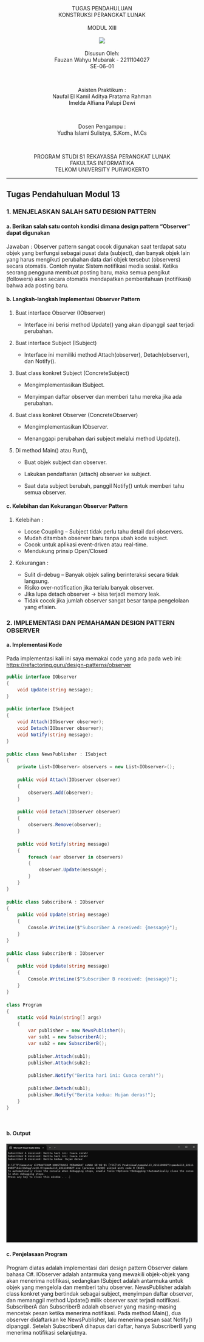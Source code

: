 <div align="center">
TUGAS PENDAHULUAN <br>
KONSTRUKSI PERANGKAT LUNAK <br>
<br>
MODUL XIII <br>
<!-- JUDUL -->
 <br>

<img src="https://lac.telkomuniversity.ac.id/wp-content/uploads/2021/01/cropped-1200px-Telkom_University_Logo.svg-270x270.png" width="250px">

<br>

Disusun Oleh: <br>
Fauzan Wahyu Mubarak - 2211104027 <br>
SE-06-01 <br>

<br>

Asisten Praktikum : <br>
Naufal El Kamil Aditya Pratama Rahman <br>
Imelda Alfiana Palupi Dewi <br>

<br>

Dosen Pengampu : <br>
Yudha Islami Sulistya, S.Kom., M.Cs <br>

<br>

PROGRAM STUDI S1 REKAYASSA PERANGKAT LUNAK <br>
FAKULTAS INFORMATIKA <br> 
TELKOM UNIVERSITY PURWOKERTO <br>

</div>

---
Tugas Pendahuluan Modul 13
---

### 1. MENJELASKAN SALAH SATU DESIGN PATTERN

#### a. Berikan salah satu contoh kondisi dimana design pattern “Observer” dapat digunakan

Jawaban : Observer pattern sangat cocok digunakan saat terdapat satu objek yang berfungsi sebagai pusat data (subject), dan banyak objek lain yang harus mengikuti perubahan data dari objek tersebut (observers) secara otomatis.
Contoh nyata:
Sistem notifikasi media sosial. Ketika seorang pengguna membuat posting baru, maka semua pengikut (followers) akan secara otomatis mendapatkan pemberitahuan (notifikasi) bahwa ada posting baru.


#### b. Langkah-langkah Implementasi Observer Pattern

1. Buat interface Observer (IObserver)

    - Interface ini berisi method Update() yang akan dipanggil saat terjadi perubahan.

2. Buat interface Subject (ISubject)

    - Interface ini memiliki method Attach(observer), Detach(observer), dan Notify().

3. Buat class konkret Subject (ConcreteSubject)

    - Mengimplementasikan ISubject.

    - Menyimpan daftar observer dan memberi tahu mereka jika ada perubahan.

4. Buat class konkret Observer (ConcreteObserver)

    - Mengimplementasikan IObserver.

    - Menanggapi perubahan dari subject melalui method Update().

5. Di method Main() atau Run(),

    - Buat objek subject dan observer.

    - Lakukan pendaftaran (attach) observer ke subject.

    - Saat data subject berubah, panggil Notify() untuk memberi tahu semua observer.

#### c. Kelebihan dan Kekurangan Observer Pattern

1. Kelebihan :
    - Loose Coupling – Subject tidak perlu tahu detail dari observers.
    - Mudah ditambah observer baru tanpa ubah kode subject.
    - Cocok untuk aplikasi event-driven atau real-time.
    - Mendukung prinsip Open/Closed

2. Kekurangan :
    - Sulit di-debug – Banyak objek saling berinteraksi secara tidak langsung.
    - Risiko over-notification jika terlalu banyak observer.
    -  Jika lupa detach observer → bisa terjadi memory leak.
    - Tidak cocok jika jumlah observer sangat besar tanpa pengelolaan yang efisien.

### 2. IMPLEMENTASI DAN PEMAHAMAN DESIGN PATTERN OBSERVER

#### a. Implementasi Kode

Pada implementasi kali ini saya memakai code yang ada pada web ini: https://refactoring.guru/design-patterns/observer

```csharp
public interface IObserver
{
    void Update(string message);
}

public interface ISubject
{
    void Attach(IObserver observer);
    void Detach(IObserver observer);
    void Notify(string message);
}

public class NewsPublisher : ISubject
{
    private List<IObserver> observers = new List<IObserver>();

    public void Attach(IObserver observer)
    {
        observers.Add(observer);
    }

    public void Detach(IObserver observer)
    {
        observers.Remove(observer);
    }

    public void Notify(string message)
    {
        foreach (var observer in observers)
        {
            observer.Update(message);
        }
    }
}

public class SubscriberA : IObserver
{
    public void Update(string message)
    {
        Console.WriteLine($"Subscriber A received: {message}");
    }
}

public class SubscriberB : IObserver
{
    public void Update(string message)
    {
        Console.WriteLine($"Subscriber B received: {message}");
    }
}

class Program
{
    static void Main(string[] args)
    {
        var publisher = new NewsPublisher();        
        var sub1 = new SubscriberA();               
        var sub2 = new SubscriberB();               

        publisher.Attach(sub1);                     
        publisher.Attach(sub2);                     

        publisher.Notify("Berita hari ini: Cuaca cerah!"); 

        publisher.Detach(sub1);                     
        publisher.Notify("Berita kedua: Hujan deras!");    
    }
}
```
<br>

#### b. Output

![TP_SC_SS](/13_Design_Pattern_Implementation/img/output-TP.png)
<br>

#### c. Penjelasaan Program

Program diatas adalah implementasi dari design pattern Observer dalam bahasa C#. IObserver adalah antarmuka yang mewakili objek-objek yang akan menerima notifikasi, sedangkan ISubject adalah antarmuka untuk objek yang mengelola dan memberi tahu observer. NewsPublisher adalah class konkret yang bertindak sebagai subject, menyimpan daftar observer, dan memanggil method Update() milik observer saat terjadi notifikasi. SubscriberA dan SubscriberB adalah observer yang masing-masing mencetak pesan ketika menerima notifikasi. Pada method Main(), dua observer didaftarkan ke NewsPublisher, lalu menerima pesan saat Notify() dipanggil. Setelah SubscriberA dihapus dari daftar, hanya SubscriberB yang menerima notifikasi selanjutnya.